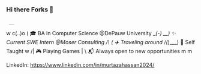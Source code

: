 ### Hi there Forks 👋
     __            
w  c(..)o   (     🎓 BA in Computer Science @DePauw University
 \__(-)    __)    ✨ Current SWE Intern @Moser Consulting
     /\   (       ✈️ Traveling around 
    /(_)___)      🥐 Self Taught
   w /|           🎮 Playing Games
    | \           📬 Always open to new opportunities
   m  m           

LinkedIn: https://www.linkedin.com/in/murtazahassan2024/
